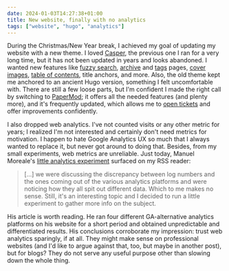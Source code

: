 ```yaml
---
date: 2024-01-03T14:27:38+01:00
title: New website, finally with no analytics
tags: ["website", "hugo", "analytics"]
---
```

During the Christmas/New Year break, I achieved my goal of updating my website
with a new theme. I loved
[Casper](https://github.com/vjeantet/hugo-theme-casper), the previous one I ran
for a very long time, but it has not been updated in years and looks abandoned.
I wanted new features like [fuzzy search](/search/), [archive](/archives/) and
[tags](/tags/) pages, [cover images](/the-wilderness-of-poggio-montironi/),
[table of contents](/books-i-have-read/), title anchors, and more. Also, the
old theme kept me anchored to an ancient Hugo version, something I felt
uncomfortable with. There are still a few loose parts, but I'm confident I made
the right call by switching to [PaperMod](https://github.com/adityatelange/hugo-PaperMod); it offers all the
needed features (and plenty more), and it's frequently updated, which allows me
to [open tickets](https://github.com/adityatelange/hugo-PaperMod/issues/1367)
and offer improvements confidently.

I also dropped web analytics. I've not counted visits or any other metric for
years; I realized I'm not interested and certainly don't need metrics for
motivation. I happen to hate Google Analytics UX so much that I always wanted to
replace it, but never got around to doing that. Besides, from my small
experiments, web metrics are unreliable. Just today, Manuel Moreale's [little
analytics experiment](https://manuelmoreale.com/answers-to-my-analytics-inquiry)
surfaced on my RSS reader:

>[...] we were discussing the discrepancy between log numbers and the ones
coming out of the various analytics platforms and were noticing how they all
spit out different data. Which to me makes no sense. Still, it's an interesting
topic and I decided to run a little experiment to gather more info on the
subject.

His article is worth reading. He ran four different GA-alternative analytics
platforms on his website for a short period and obtained unpredictable and
differentiated results. His conclusions corroborate my impression: trust web
analytics sparingly, if at all.  They might make sense on professional websites
(and I'd like to argue against that, too, but maybe in another post), but for
blogs? They do not serve any useful purpose other than slowing down the whole
thing.



[nl]: https://buttondown.email/nicolaiarocci
[rss]: https://nicolaiarocci.com/index.xml
[m]: https://fosstodon.org/@nicola
[x]: https://x.com/nicolaiarocci

